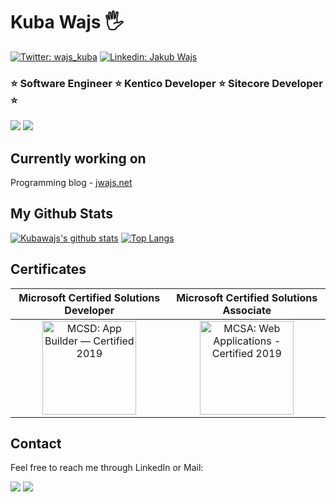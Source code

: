 # Kuba Wajs 🖐

[![Twitter: wajs_kuba](https://img.shields.io/twitter/follow/wajs_kuba?style=social)](https://twitter.com/wajs_kuba)
[![Linkedin: Jakub Wajs](https://img.shields.io/badge/-jakubwajs-blue?style=flat-square&logo=Linkedin&logoColor=white&link=https://www.linkedin.com/in/jakub-wajs/)](https://www.linkedin.com/in/jakub-wajs/)

### ⭐ Software Engineer ⭐ Kentico Developer ⭐ Sitecore Developer ⭐

![](https://img.shields.io/badge/technology-.NET-5C2D91?style=for-the-badge&logo=.net)
![](https://img.shields.io/badge/azure-cloud-0089D6?style=for-the-badge&logo=microsoft-azure)

## Currently working on

Programming blog - [jwajs.net](https://jakubwajs.wordpress.com/)

## My Github Stats

[![Kubawajs's github stats](https://github-readme-stats.vercel.app/api?username=kubawajs)](https://github.com/anuraghazra/github-readme-stats)
[![Top Langs](https://github-readme-stats.vercel.app/api/top-langs/?username=kubawajs&hide_langs_below=2)](https://github.com/anuraghazra/github-readme-stats)

## Certificates

Microsoft Certified Solutions Developer            |  Microsoft Certified Solutions Associate
:-------------------------:|:-------------------------:
<img class="cr-badges-full-badge__img" src="https://images.youracclaim.com/size/340x340/images/33afb7c7-f2b9-401a-b81c-9ca736f4cd68/MCSD-App-Builder-2019.png" alt="MCSD: App Builder — Certified 2019" width="150" height="150">  |  <img class="cr-badges-full-badge__img" src="https://images.youracclaim.com/size/340x340/images/083da79c-cc92-4709-b8dc-aa50583a355c/MCSA-Web-Applications-2019.png" alt="MCSA: Web Applications - Certified 2019" width="150" height="150">

## Contact

Feel free to reach me through LinkedIn or Mail:

[![](https://img.shields.io/badge/LinkedIn-jakubwajs-blue?style=for-the-badge&logo=linkedin)](https://www.linkedin.com/in/jakub-wajs/)
[![](https://img.shields.io/badge/Gmail-jakub.wajs10-red?style=for-the-badge&logo=gmail)](mailto:jakub.wajs10@gmail.com)
